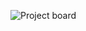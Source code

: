 
![Project board](https://github.com/inf112-v20/DVD-Project-Blue/blob/master/deliverables/UML/ProjectBoardOblig4.png?raw=true)
